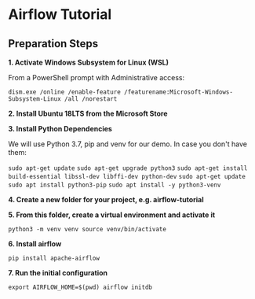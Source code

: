 # Airflow Tutorial

## Preparation Steps

**1. Activate Windows Subsystem for Linux (WSL)**

From a PowerShell prompt with Administrative access:

`dism.exe /online /enable-feature /featurename:Microsoft-Windows-Subsystem-Linux /all /norestart`

**2. Install Ubuntu 18LTS from the Microsoft Store**

**3. Install Python Dependencies**

We will use Python 3.7, pip and venv for our demo. In case you don't have them:

`sudo apt-get update`
`sudo apt-get upgrade python3`
`sudo apt-get install build-essential libssl-dev libffi-dev python-dev`
`sudo apt-get update`
`sudo apt install python3-pip`
`sudo apt install -y python3-venv`

**4. Create a new folder for your project, e.g. airflow-tutorial**

**5. From this folder, create a virtual environment and activate it**

`python3 -m venv venv
source venv/bin/activate`

**6. Install airflow**

`pip install apache-airflow`

**7. Run the initial configuration**

`export AIRFLOW_HOME=$(pwd)
airflow initdb`
